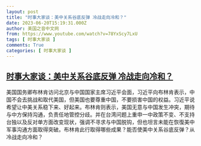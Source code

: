 ```yaml
---
layout: post
title: "时事大家谈：美中关系谷底反弹 冷战走向冷和？"
date: 2023-06-20T15:19:31.000Z
author: 美国之音中文网
from: https://www.youtube.com/watch?v=78YxScy7LxU
tags: [ 时事大家谈 ]
comments: True
categories: [ 时事大家谈 ]
---
```

<!--1687274371000-->
[时事大家谈：美中关系谷底反弹 冷战走向冷和？](https://www.youtube.com/watch?v=78YxScy7LxU)
------

<div>
美国国务卿布林肯访问北京与中国国家主席习近平会面，习近平向布林肯表示，中国不会去挑战和取代美国，但美国也要尊重中国，不要损害中国的权益。习近平说希望让中美关系稳下来、好起来。布林肯则表示，美国无意与中国发生冲突，期待与中方保持沟通，负责任地管控分歧。并在台湾问题上重申一中政策不变、不支持台独以及反对单方面改变现状，强调不寻求与中国脱钩，但也坦言未能在恢復美中军事沟通方面取得突破。布林肯此行取得哪些成果？能否使美中关系谷底反弹？从冷战走向冷和？
</div>
